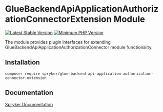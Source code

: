 # GlueBackendApiApplicationAuthorizationConnectorExtension Module
[![Latest Stable Version](https://poser.pugx.org/spryker/glue-backend-api-application-authorization-connector-extension/v/stable.svg)](https://packagist.org/packages/spryker/glue-backend-api-application-authorization-connector-extension)
[![Minimum PHP Version](https://img.shields.io/badge/php-%3E%3D%208.1-8892BF.svg)](https://php.net/)

The module provides plugin interfaces for extending GlueBackendApiApplicationAuthorizationConnector module functionality.

## Installation

```
composer require spryker/glue-backend-api-application-authorization-connector-extension
```

## Documentation

[Spryker Documentation](https://docs.spryker.com)

